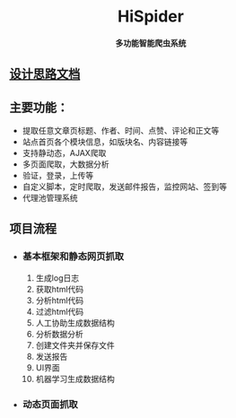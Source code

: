 ﻿  # <center>HiSpider</center>
#### <center>多功能智能爬虫系统</center>

## <a href="./WebStruction.md">设计思路文档</a>

## **主要功能：**
- 提取任意文章页标题、作者、时间、点赞、评论和正文等
- 站点首页各个模块信息，如版块名、内容链接等
- 支持静动态，AJAX爬取
- 多页面爬取，大数据分析
- 验证，登录，上传等
- 自定义脚本，定时爬取，发送邮件报告，监控网站、签到等
- 代理池管理系统

## **项目流程**
- ### 基本框架和静态网页抓取
  1. 生成log日志
  2. 获取html代码
  3. 分析html代码
  4. 过滤html代码
  5. 人工协助生成数据结构
  6. 分析数据分析
  7. 创建文件夹并保存文件
  7. 发送报告
  8. UI界面
  9. 机器学习生成数据结构

- ### 动态页面抓取
